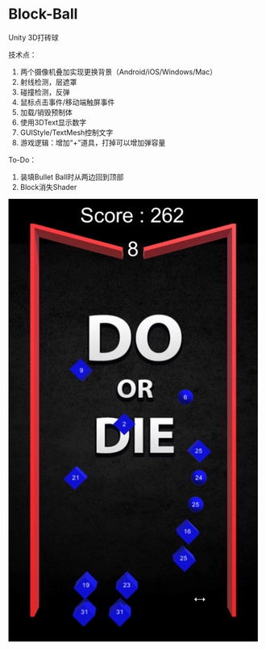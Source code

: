# Block-Ball

Unity 3D打砖球

技术点：

1. 两个摄像机叠加实现更换背景（Android/iOS/Windows/Mac）
2. 射线检测，层遮罩
3. 碰撞检测，反弹
4. 鼠标点击事件/移动端触屏事件
4. 加载/销毁预制体
5. 使用3DText显示数字
6. GUIStyle/TextMesh控制文字
6. 游戏逻辑：增加“+”道具，打掉可以增加弹容量

To-Do：

1. 装填Bullet Ball时从两边回到顶部
2. Block消失Shader

<img src="./Screenshots/Screenshot_0.gif" width = "495" height = "876" alt=""/>